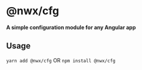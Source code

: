 # @nwx/cfg

**A simple configuration module for any Angular app**

## Usage

```yarn add @nwx/cfg```
OR
```npm install @nwx/cfg```
